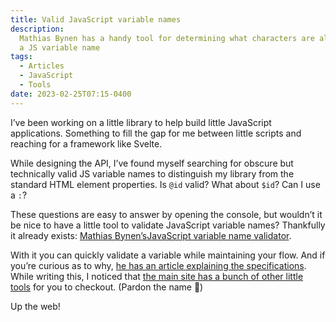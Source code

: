 ```yaml
---
title: Valid JavaScript variable names
description:
  Mathias Bynen has a handy tool for determining what characters are allowed in
  a JS variable name
tags:
  - Articles
  - JavaScript
  - Tools
date: 2023-02-25T07:15-0400
---
```


I’ve been working on a little library to help build little JavaScript
applications. Something to fill the gap for me between little scripts and
reaching for a framework like Svelte.

While designing the API, I’ve found myself searching for obscure but technically
valid JS variable names to distinguish my library from the standard HTML element
properties. Is `@id` valid? What about `$id`? Can I use a `:`?

These questions are easy to answer by opening the console, but wouldn’t it be
nice to have a little tool to validate JavaScript variable names? Thankfully it
already exists:
[Mathias Bynen’s](https://mathiasbynens.be/)[JavaScript variable name validator](https://mothereff.in/js-variables).

With it you can quickly validate a variable while maintaining your flow. And if
you’re curious as to why,
[he has an article explaining the specifications](https://mathiasbynens.be/notes/javascript-identifiers-es6).
While writing this, I noticed that
[the main site has a bunch of other little tools](https://mothereff.in/) for you
to checkout. (Pardon the name 🙊)

Up the web!
